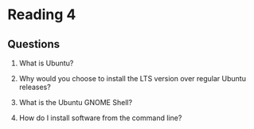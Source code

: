 # Reading 4

## Questions

1. What is Ubuntu?

2. Why would you choose to install the LTS version over regular Ubuntu releases?

3. What is the Ubuntu GNOME Shell?

4. How do I install software from the command line?
